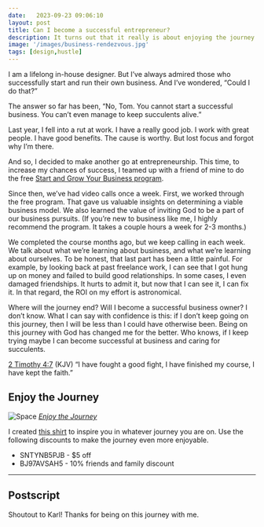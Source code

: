```yaml
---
date:   2023-09-23 09:06:10
layout: post
title: Can I become a successful entrepreneur?
description: It turns out that it really is about enjoying the journey.
image: '/images/business-rendezvous.jpg'
tags: [design,hustle]
---
```


I am a lifelong in-house designer. But I’ve always admired those who successfully start and run their own business. And I’ve wondered, “Could I do that?”

The answer so far has been, “No, Tom. You cannot start a successful business. You can’t even manage to keep succulents alive.”

Last year, I fell into a rut at work. I have a really good job. I work with great people. I have good benefits. The cause is worthy. But lost focus and forgot why I’m there.

And so, I decided to make another go at entrepreneurship. This time, to increase my chances of success, I teamed up with a friend of mine to do the free [Start and Grow Your Business program](https://www.churchofjesuschrist.org/self-reliance/course-materials/starting-and-growing-my-business?lang%253Deng).

Since then, we’ve had video calls once a week. First, we worked through the free program. That gave us valuable insights on determining a viable business model. We also learned the value of inviting God to be a part of our business pursuits. (If you’re new to business like me, I highly recommend the program. It takes a couple hours a week for 2-3 months.)

We completed the course months ago, but we keep calling in each week.  We talk about what we’re learning about business, and what we’re learning about ourselves. To be honest, that last part has been a little painful. For example, by looking back at past freelance work, I can see that I got hung up on money and failed to build good relationships. In some cases, I even damaged friendships. It hurts to admit it, but now that I can see it, I can fix it. In that regard, the ROI on my effort is astronomical.

Where will the journey end? Will I become a successful business owner? I don’t know. What I can say with confidence is this: if I don’t keep going on this journey, then I will be less than I could have otherwise been. Being on this journey with God has changed me for the better. Who knows, if I keep trying maybe I can become successful at business and caring for succulents.

[2 Timothy 4:7](https://www.churchofjesuschrist.org/study/scriptures/nt/2-tim/4?lang%253Deng) (KJV) “I have fought a good fight, I have finished my course, I have kept the faith.”

## Enjoy the Journey

![Space]({{site.baseurl}}/images/rendezvous-tee.webp)
*[Enjoy the Journey](https://cottonbureau.com/p/XYVTWR/shirt/enjoy-the-journey#%252F18002889%252Ftee-men-standard-tee-indigo-tri-blend-s)*

I created [this shirt](https://cottonbureau.com/p/XYVTWR/shirt/enjoy-the-journey#%252F18002889%252Ftee-men-standard-tee-indigo-tri-blend-s) to inspire you in whatever journey you are on. Use the following discounts to make the journey even more enjoyable.

- SNTYNB5PJB - $5 off
- BJ97AVSAH5 - 10% friends and family discount

---

## Postscript
Shoutout to Karl! Thanks for being on this journey with me.